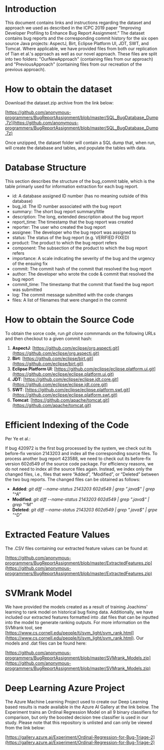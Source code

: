 # Introduction
This document contains links and instructions regarding the dataset and approach we used as described in the ICPC 2019 paper “Improving Developer Profiling to Enhance Bug Report Assignment.”  The dataset contains bug reports and the corresponding commit history for the six open source Java projects: AspectJ, Birt, Eclipse Platform UI, JDT, SWT, and Tomcat.  Where applicable, we have provided files from both our replication of Tian et al.'s approach as well as our novel approach. These files are split into two folders: "OurNewApproach" (containing files from our approach) and "PreviousApproach" (containing files from our recreation of the previous approach).

# How to obtain the dataset
Download the dataset.zip archive from the link below:

[https://github.com/anonymous-programmers/BugReportAssignment/blob/master/SQL_BugDatabase_Dump.7z](https://github.com/anonymous-programmers/BugReportAssignment/blob/master/SQL_BugDatabase_Dump.7z)

Once unzipped, the dataset folder will contain a SQL dump that, when run, will create the database and tables, and populate the tables with data.

# Database Structure
This section describes the structure of the bug_commit table, which is the table primarly used for information extraction for each bug report.

 - id: A database assigned ID number (has no meaning outside of this database)
 - bug_id: The ID number associated with the bug report
 - summary: The short bug report summary/title
 - description: The long, extended description about the bug report
 - report_time: The timestamp that the bug report was created
 - reporter: The user who created the bug report
 - assignee: The developer who the bug report was assigned to
 - status: The status of the bug report (e.g. VERIFIED FIXED)
 - product: The product to which the bug report refers
 - component: The subsection of the product to which the bug report refers
 - importance: A scale indicating the severity of the bug and the urgency of the ensuing fix
 - commit: The commit hash of the commit that resolved the bug report
 - author: The developer who wrote the code & commit that resolved the bug report 
 - commit_time: The timestamp that the commit that fixed the bug report was submitted
 - log: The commit message submitted with the code changes
 - files: A list of filenames that were changed in the commit

# How to obtain the Source Code
To obtain the sorce code, run *git clone* commmands on the following URLs and then checkout to a given commit hash:
1. **AspectJ**: [https://github.com/eclipse/org.aspectj.git](https://github.com/eclipse/org.aspectj.git)
2. **Birt**: [https://github.com/eclipse/birt.git](https://github.com/eclipse/birt.git)
3. **Eclipse Platform UI**: [https://github.com/eclipse/eclipse.platform.ui.git](https://github.com/eclipse/eclipse.platform.ui.git)
4. **JDT**: [https://github.com/eclipse/eclipse.jdt.core.git](https://github.com/eclipse/eclipse.jdt.core.git)
5. **SWT**: [https://github.com/eclipse/eclipse.platform.swt.git](https://github.com/eclipse/eclipse.platform.swt.git)
6. **Tomcat**: [https://github.com/apache/tomcat.git](https://github.com/apache/tomcat.git)

# Efficient Indexing of the Code
Per Ye et al.:

If bug 420972 is the first bug processed by the system, we check out its before-fix version 2143203 and index all the corresponding source files. To process another bug report 423588, we need to check out its before-fix version 602d549 of the source code package. For efficiency reasons, we do not need to index all  the  source  files again. Instead, we index only the changed files, i.e., files that were “Added”, “Modified”, or “Deleted” between the two bug reports. The changed files can be obtained as follows:
 - **Added**: *git diff --name-status 2143203 602d549 | grep ".java$" | grep "^A"*
 - **Modified**: *git diff --name-status 2143203 602d549 | grep ".java$" | grep "^M"*
 - **Deleted**: *git diff --name-status 2143203 602d549 | grep ".java$" | grpe "^D"*

# Extracted Feature Values
The .CSV files containing our extracted feature values can be found at: 

[https://github.com/anonymous-programmers/BugReportAssignment/blob/master/ExtractedFeatures.zip](https://github.com/anonymous-programmers/BugReportAssignment/blob/master/ExtractedFeatures.zip)

# SVMrank Model
We have provided the models created as a result of training Joachims' learning to rank model on historical bug fixing data.  Additionally, we have included our extracted features formatted into .dat files that can be inputted into the model to generate ranking outputs.  For more information on the SVMrank tool, see [https://www.cs.cornell.edu/people/tj/svm_light/svm_rank.html](https://www.cs.cornell.edu/people/tj/svm_light/svm_rank.html). Our models and .dat files can be found here:

[https://github.com/anonymous-programmers/BugReportAssignment/blob/master/SVMrank_Models.zip](https://github.com/anonymous-programmers/BugReportAssignment/blob/master/SVMrank_Models.zip)

# Deep Learning Azure Project
The Azure Machine Learning Project used to create our Deep Learning based results is made available in the Azure AI Gallery at the link below. The Experiment trains an Ordinal Regression Model on all 9 binary classifiers for comparison, but only the boosted decision tree classifier is used in our study. Please note that this repository is unlisted and can only be viewed from the link below:

[https://gallery.azure.ai/Experiment/Ordinal-Regression-for-Bug-Triage-2](https://gallery.azure.ai/Experiment/Ordinal-Regression-for-Bug-Triage-2)

